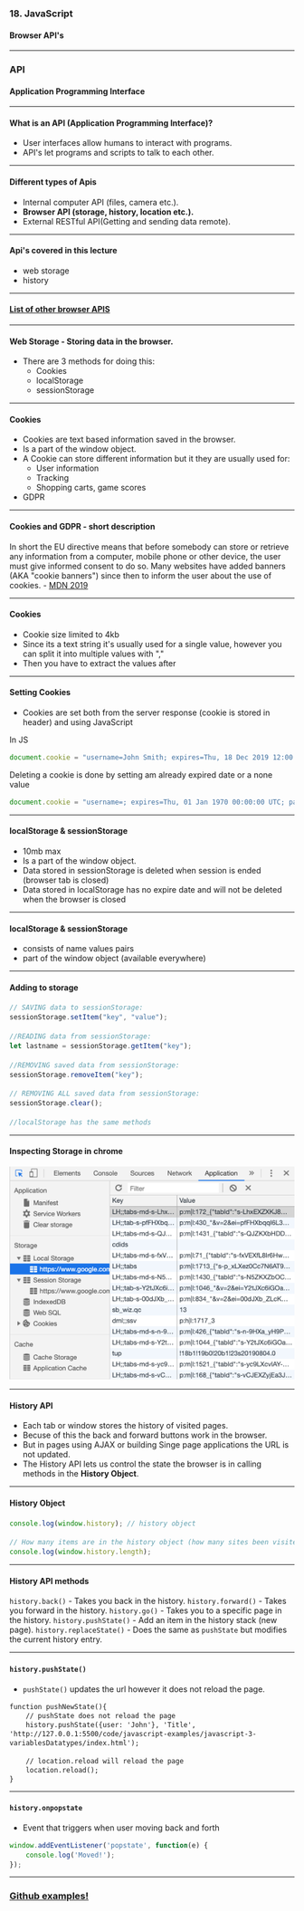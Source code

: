 ### 18. JavaScript
#### Browser API's


---

### API
#### Application Programming Interface


---


#### What is an API (Application Programming Interface)?

* User interfaces allow humans to interact with programs.
* API's let programs and scripts to talk to each other.



---
	

#### Different types of Apis

* Internal computer API (files, camera etc.).
* <b>Browser API (storage, history, location etc.).</b>
* External RESTful API(Getting and sending data remote).



---

#### Api's covered in this lecture

* web storage
* history



---

#### <a href="https://developer.mozilla.org/sv-SE/docs/Web/API">List of other browser APIS</a>


---

#### Web Storage - Storing data in the browser.

* There are 3 methods for doing this:
  * Cookies
  * localStorage
  * sessionStorage


---

#### Cookies

* Cookies are text based information saved in the browser.
* Is a part of the window object.
* A Cookie can store different information but it they are usually used for:
  * User information
  * Tracking
  * Shopping carts, game scores
* GDPR


---

#### Cookies and GDPR - short description
In short the EU directive means that before somebody can store or retrieve any information from a computer, mobile phone or other device, the user must give informed consent to do so. Many websites have added banners (AKA "cookie banners") since then to inform the user about the use of cookies. - <a href="https://developer.mozilla.org/en-US/docs/Web/HTTP/Cookies">MDN 2019</a>


---

#### Cookies

* Cookie size limited to 4kb
* Since its a text string it's usually used for a single value, however you can split it into multiple values with ","
* Then you have to extract the values after



---

#### Setting Cookies
* Cookies are set both from the server response (cookie is stored in header) and using JavaScript

In JS
```JavaScript
document.cookie = "username=John Smith; expires=Thu, 18 Dec 2019 12:00:00 UTC; path=/";
```

Deleting a cookie is done by setting am already expired date or a none value
```JavaScript
document.cookie = "username=; expires=Thu, 01 Jan 1970 00:00:00 UTC; path=/;";
```




---

#### localStorage & sessionStorage

* 10mb max
* Is a part of the window object.
* Data stored in sessionStorage is deleted when session is ended (browser tab is closed)
* Data stored in localStorage has no expire date and will not be deleted when the browser is closed


---

#### localStorage & sessionStorage

* consists of name values pairs
* part of the window object (available everywhere)


---

#### Adding to storage

```JavaScript
// SAVING data to sessionStorage:
sessionStorage.setItem("key", "value");

//READING data from sessionStorage:
let lastname = sessionStorage.getItem("key");

//REMOVING saved data from sessionStorage:
sessionStorage.removeItem("key");

// REMOVING ALL saved data from sessionStorage:
sessionStorage.clear();

//localStorage has the same methods
```


---

#### Inspecting Storage in chrome

<img style="margin-top: 0px;" src="/new-structure/media/javascript-images/javascript-18/storage.png" alt="inspecting storage">


---

#### History API

* Each tab or window stores the history of visited pages.
* Becuse of this the back and forward buttons work in the browser.
* But in pages using AJAX or building Singe page applications the URL is not updated.
* The History API lets us control the state the browser is in calling methods in the <b>History Object</b>.


---

#### History Object
				
```JavaScript
console.log(window.history); // history object

// How many items are in the history object (how many sites been visited if not modified)
console.log(window.history.length); 
```


---

#### History API methods

```history.back()``` - Takes you back in the history.
```history.forward()``` - Takes you forward in the history.
```history.go()``` - Takes you to a specific page in the history.
```history.pushState()``` - Add an item in the history stack (new page).
```history.replaceState()``` - Does the same as ```pushState``` but modifies the current history entry.


---

#### ```history.pushState()```

* ```pushState()``` updates the url however it does not reload the page.

```
function pushNewState(){
	// pushState does not reload the page
	history.pushState({user: 'John'}, 'Title', 'http://127.0.0.1:5500/code/javascript-examples/javascript-3-variablesDatatypes/index.html');
	
	// location.reload will reload the page
	location.reload();
}
```


---

#### ```history.onpopstate```

* Event that triggers when user moving back and forth 

```JavaScript
window.addEventListener('popstate', function(e) {
	console.log('Moved!');
});
```


---

### <a href="https://github.com/SofthouseVxo/Education" target="_blank">Github examples!</a>